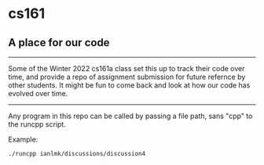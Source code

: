 # cs161
## A place for our code
___

Some of the Winter 2022 cs161a class set this up to track their code over time, and provide a repo of assignment submission for future refernce by other students. It might be fun to come back and look at how our code has evolved over time. 

***

Any program in this repo can be called by passing a file path, sans "cpp" to the runcpp script. 

Example: 
```
./runcpp ianlmk/discussions/discussion4
``` 
